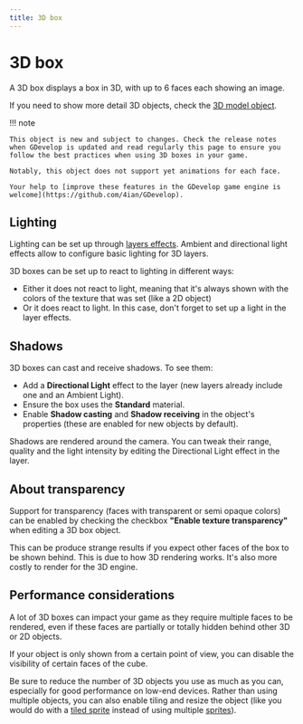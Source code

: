 ```yaml
---
title: 3D box
---
```

# 3D box

A 3D box displays a box in 3D, with up to 6 faces each showing an image.

If you need to show more detail 3D objects, check the [3D model object](../3d-model).

!!! note

    This object is new and subject to changes. Check the release notes when GDevelop is updated and read regularly this page to ensure you follow the best practices when using 3D boxes in your game.

    Notably, this object does not support yet animations for each face.

    Your help to [improve these features in the GDevelop game engine is welcome](https://github.com/4ian/GDevelop).

## Lighting

Lighting can be set up through [layers effects](../../interface/scene-editor/layer-effects). Ambient and directional light effects allow to configure basic lighting for 3D layers.

3D boxes can be set up to react to lighting in different ways:

- Either it does not react to light, meaning that it's always shown with the colors of the texture that was set (like a 2D object)
- Or it does react to light. In this case, don't forget to set up a light in the layer effects.

## Shadows

3D boxes can cast and receive shadows. To see them:

- Add a **Directional Light** effect to the layer (new layers already include one and an Ambient Light).
- Ensure the box uses the **Standard** material.
- Enable **Shadow casting** and **Shadow receiving** in the object's properties (these are enabled for new objects by default).

Shadows are rendered around the camera. You can tweak their range, quality and the light intensity by editing the Directional Light effect in the layer.

## About transparency

Support for transparency (faces with transparent or semi opaque colors) can be enabled by checking the checkbox **"Enable texture transparency"** when editing a 3D box object.

This can be produce strange results if you expect other faces of the box to be shown behind. This is due to how 3D rendering works. It's also more costly to render for the 3D engine.

## Performance considerations

A lot of 3D boxes can impact your game as they require multiple faces to be rendered, even if these faces are partially or totally hidden behind other 3D or 2D objects.

If your object is only shown from a certain point of view, you can disable the visibility of certain faces of the cube.

Be sure to reduce the number of 3D objects you use as much as you can, especially for good performance on low-end devices. Rather than using multiple objects, you can also enable tiling and resize the object (like you would do with a [tiled sprite](../tiled_sprite) instead of using multiple [sprites](../sprite)).
